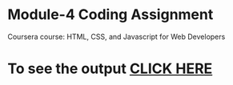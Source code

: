 

# Module-4 Coding Assignment

Coursera course: HTML, CSS, and Javascript for Web Developers

# To see the output [CLICK HERE](https://yamity.github.io/HTML-CSS-and-Javascript/module-4/index.html)

